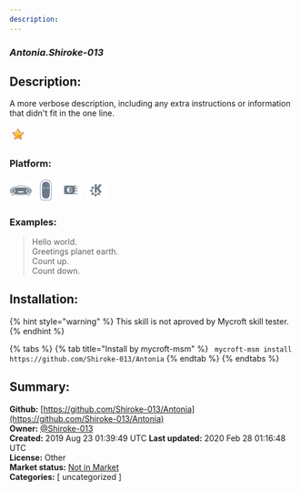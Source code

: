 ```yaml
---
description: 
---
```


### _Antonia.Shiroke-013_  
## Description:  
A more verbose description, including any extra instructions or
information that didn't fit in the one line.  
  
![](../.gitbook/assets/star.png)  
  
### Platform:  
 ![Mark I](../.gitbook/assets/mark-1-icon.png)  ![Mark II](../.gitbook/assets/mark-2-icon.png)  ![Picroft](../.gitbook/assets/picroft-icon.png)  ![plasmoid](../.gitbook/assets/kde.png)   
### Examples:  
> Hello world.  
> Greetings planet earth.  
> Count up.  
> Count down.  
  
## Installation:  
{% hint style="warning" %}
This skill is not aproved by Mycroft skill tester.
{% endhint %}
    
{% tabs %}
{% tab title="Install by mycroft-msm" %}
``` mycroft-msm install https://github.com/Shiroke-013/Antonia```
{% endtab %}
  {% endtabs %}
    
## Summary:  
**Github:** [https://github.com/Shiroke-013/Antonia](https://github.com/Shiroke-013/Antonia)  
**Owner:** [@Shiroke-013](https://github.com/Shiroke-013)  
**Created:** 2019 Aug 23 01:39:49 UTC  **Last updated:** 2020 Feb 28 01:16:48 UTC  
**License:** Other  
**Market status:** [Not in Market](https://market.mycroft.ai/skill/)  
**Categories:** [ uncategorized ]   
